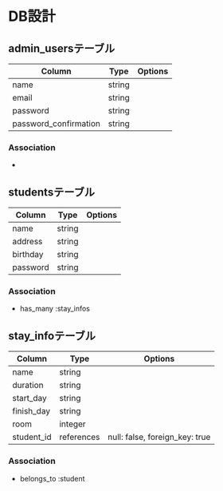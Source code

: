 # DB設計
## admin_usersテーブル

|Column|Type|Options|
|------|----|-------|
|name|string||
|email|string||
|password|string||
|password_confirmation|string||

### Association
- 

## studentsテーブル

|Column|Type|Options|
|------|----|-------|
|name|string||
|address|string||
|birthday|string||
|password|string||

### Association
- has_many :stay_infos

## stay_infoテーブル

|Column|Type|Options|
|------|----|-------|
|name|string||
|duration|string||
|start_day|string||
|finish_day|string||
|room|integer||
|student_id|references|null: false, foreign_key: true|

### Association

- belongs_to :student

